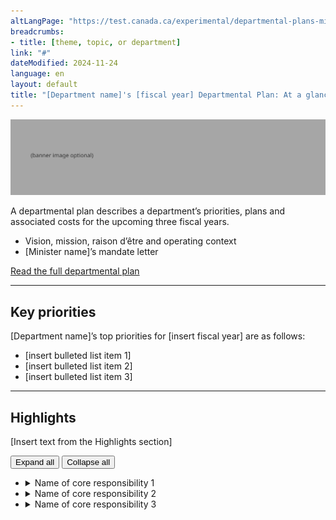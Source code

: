 ```yaml
---
altLangPage: "https://test.canada.ca/experimental/departmental-plans-ministeriels/pm-en-un-coup-doeil.html"
breadcrumbs:
- title: [theme, topic, or department]
link: "#"
dateModified: 2024-11-24
language: en
layout: default
title: "[Department name]'s [fiscal year] Departmental Plan: At a glance"
---
```

<div class="parbase section">
    <img alt="" class="img-responsive center-block" src="https://raw.githubusercontent.com/gc-proto/experimental/master/results-resultats/banner.png">
    <p>A departmental plan describes a department&rsquo;s priorities, plans and associated costs for the upcoming three fiscal years.</p>
    <ul>
        <li>Vision, mission, raison d&#8217;&ecirc;tre and operating context</li>
        <li>[Minister name]&#8217;s mandate letter</li>
    </ul>
    <div class="mrgn-tp-lg">
        <p><a href="/experimental/departmental-plans-ministeriels/dp-full-page.html" class="btn btn-primary btn-lg">Read the full departmental plan</a>
            <span class="wb-toggle" data-toggle="{&quot;selector&quot;: &quot;main summary&quot;, &quot;print&quot;: &quot;on&quot;}"></span>
        </p>
    </div>
    <hr>
    <section>
        <h2>Key priorities</h2>
        <p>[Department name]’s top priorities for [insert fiscal year] are as follows:</p>
        <ul>
            <li>[insert bulleted list item 1]</li>
            <li>[insert bulleted list item 2]</li>
            <li>[insert bulleted list item 3]</li>
        </ul>
    </section>
    <hr>
    <section>
        <h2>Highlights </h2>
        <p>[Insert text from the Highlights section]</p>
        <div id="cores">
            <div class="btn-group mrgn-bttm-md">
                <button type="button" class="btn btn-default wb-toggle" data-toggle="{&quot;selector&quot;: &quot;details&quot;, &quot;parent&quot;: &quot;#cores&quot;, &quot;type&quot;: &quot;on&quot;}">Expand all</button>
                <button type="button" class="btn btn-default wb-toggle" data-toggle="{&quot;selector&quot;: &quot;details&quot;, &quot;parent&quot;: &quot;#cores&quot;, &quot;type&quot;: &quot;off&quot;}">Collapse all</button>
            </div>
            <ul class="list-unstyled">
                <li>
                    <details>
                        <summary class="wb-toggle" data-toggle='{"print":"on"}'>Name of core responsibility 1</summary>
                        <div>
                            <ul class="list-unstyled">
                                <li><strong>Planned spending:</strong> [Insert amount]</li>
                                <li><strong>Planned human resources:</strong> [Insert amount]</li>
                                <li><strong>Departmental results:</strong>
                                    <ul>
                                        <li>[Insert bullet list item 1]</li>
                                    </ul>
                                </li>    
                            </ul>    
                            <p>More information about [name of core responsibility] [hyperlink to the full plan, core responsibility 1, progress on results section] can be found in the full plan.</p>
                        </div>
                    </details>
                </li>
                <li>
                    <details>
                        <summary class="wb-toggle" data-toggle='{"print":"on"}'>Name of core responsibility 2</summary>
                        <div>
                            <ul class="list-unstyled">
                                <li><strong>Planned spending:</strong> [Insert amount]</li>
                                <li><strong>Planned human resources:</strong> [Insert amount]</li>
                                <li><strong>Departmental results:</strong>
                                    <ul>
                                        <li>[Insert bullet list item 1]</li>
                                    </ul>
                                </li>    
                            </ul>
                            <p>More information about [name of core responsibility] [hyperlink to the full plan, core responsibility 1, progress on results section] can be found in the full plan.</p>
                        </div>
                    </details>
                </li>
                <li>
                    <details>
                        <summary class="wb-toggle" data-toggle='{"print":"on"}'>Name of core responsibility 3</summary>
                        <div>
                            <ul class="list-unstyled">
                                <li><strong>Planned spending:</strong> [Insert amount]</li>
                                <li><strong>Planned human resources:</strong> [Insert amount]</li>
                                <li><strong>Departmental results:</strong>
                                    <ul>
                                        <li>[Insert bullet list item 1]</li>
                                    </ul>
                                </li>    
                            </ul>    
                            <p>More information about [name of core responsibility] [hyperlink to the full plan, core responsibility 1, progress on results section] can be found in the full plan.</p>
                        </div>
                    </details>
                </li>
            </ul>
        </div>
    </section>
</div>
